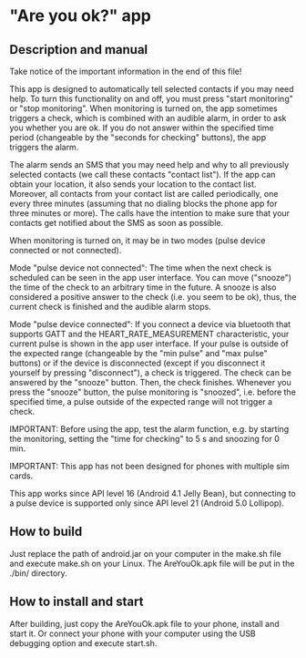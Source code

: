 # "Are you ok?" app

## Description and manual

Take notice of the important information in the end of this file!

This app is designed to automatically tell selected contacts if you may need help. To turn this functionality on and off, you must press "start monitoring" or "stop monitoring". When monitoring is turned on, the app sometimes triggers a check, which is combined with an audible alarm, in order to ask you whether you are ok. If you do not answer within the specified time period (changeable by the "seconds for checking" buttons), the app triggers the alarm.

The alarm sends an SMS that you may need help and why to all previously selected contacts (we call these contacts "contact list"). If the app can obtain your location, it also sends your location to the contact list. Moreover, all contacts from your contact list are called periodically, one every three minutes (assuming that no dialing blocks the phone app for three minutes or more). The calls have the intention to make sure that your contacts get notified about the SMS as soon as possible.

When monitoring is turned on, it may be in two modes (pulse device connected or not connected).

Mode "pulse device not connected": The time when the next check is scheduled can be seen in the app user interface. You can move ("snooze") the time of the check to an arbitrary time in the future. A snooze is also considered a positive answer to the check (i.e. you seem to be ok), thus, the current check is finished and the audible alarm stops.

Mode "pulse device connected": If you connect a device via bluetooth that supports GATT and the HEART_RATE_MEASUREMENT characteristic, your current pulse is shown in the app user interface. If your pulse is outside of the expected range (changeable by the "min pulse" and "max pulse" buttons) or if the device is disconnected (except if you disconnect it yourself by pressing "disconnect"), a check is triggered. The check can be answered by the "snooze" button. Then, the check finishes. Whenever you press the "snooze" button, the pulse monitoring is "snoozed", i.e. before the specified time, a pulse outside of the expected range will not trigger a check.

IMPORTANT: Before using the app, test the alarm function, e.g. by starting the monitoring, setting the "time for checking" to 5 s and snoozing for 0 min.

IMPORTANT: This app has not been designed for phones with multiple sim cards.

This app works since API level 16 (Android 4.1 Jelly Bean), but connecting to a pulse device is supported only since API level 21 (Android 5.0 Lollipop).

## How to build

Just replace the path of android.jar on your computer in the make.sh file and execute make.sh on your Linux. The AreYouOk.apk file will be put in the ./bin/ directory.

## How to install and start

After building, just copy the AreYouOk.apk file to your phone, install and start it. Or connect your phone with your computer using the USB debugging option and execute start.sh.
